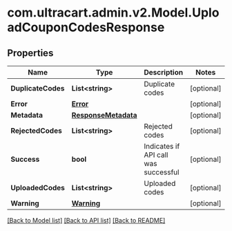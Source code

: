 
# com.ultracart.admin.v2.Model.UploadCouponCodesResponse

## Properties

Name | Type | Description | Notes
------------ | ------------- | ------------- | -------------
**DuplicateCodes** | **List&lt;string&gt;** | Duplicate codes | [optional] 
**Error** | [**Error**](Error.md) |  | [optional] 
**Metadata** | [**ResponseMetadata**](ResponseMetadata.md) |  | [optional] 
**RejectedCodes** | **List&lt;string&gt;** | Rejected codes | [optional] 
**Success** | **bool** | Indicates if API call was successful | [optional] 
**UploadedCodes** | **List&lt;string&gt;** | Uploaded codes | [optional] 
**Warning** | [**Warning**](Warning.md) |  | [optional] 

[[Back to Model list]](../README.md#documentation-for-models)
[[Back to API list]](../README.md#documentation-for-api-endpoints)
[[Back to README]](../README.md)

